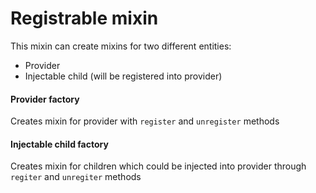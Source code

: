 # Registrable mixin

This mixin can create mixins for two different entities:
* Provider
* Injectable child (will be registered into provider)

#### Provider factory

Creates mixin for provider with `register` and `unregister` methods

#### Injectable child factory

Creates mixin for children which could be injected into provider through `regiter` and `unregiter` methods
